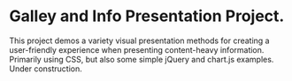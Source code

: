 # Galley and Info Presentation Project.

This project demos a variety visual presentation methods for creating a user-friendly experience when presenting content-heavy information. Primarily using CSS, but also some simple jQuery and chart.js examples. Under construction.  
